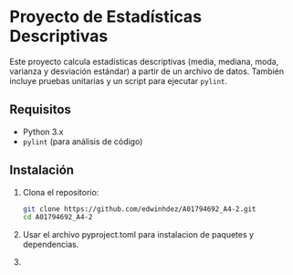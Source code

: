 # Proyecto de Estadísticas Descriptivas

Este proyecto calcula estadísticas descriptivas (media, mediana, moda, varianza y desviación estándar) a partir de un archivo de datos. También incluye pruebas unitarias y un script para ejecutar `pylint`.

## Requisitos

- Python 3.x
- `pylint` (para análisis de código)

## Instalación

1. Clona el repositorio:
   ```sh
   git clone https://github.com/edwinhdez/A01794692_A4-2.git
   cd A01794692_A4-2


2. Usar el archivo pyproject.toml para instalacion de paquetes y dependencias.

3. 